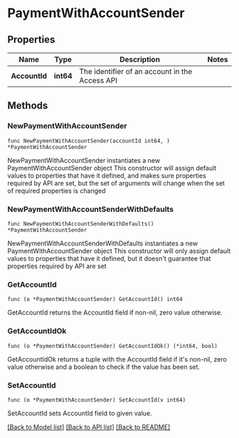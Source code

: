 # PaymentWithAccountSender

## Properties

Name | Type | Description | Notes
------------ | ------------- | ------------- | -------------
**AccountId** | **int64** | The identifier of an account in the Access API | 

## Methods

### NewPaymentWithAccountSender

`func NewPaymentWithAccountSender(accountId int64, ) *PaymentWithAccountSender`

NewPaymentWithAccountSender instantiates a new PaymentWithAccountSender object
This constructor will assign default values to properties that have it defined,
and makes sure properties required by API are set, but the set of arguments
will change when the set of required properties is changed

### NewPaymentWithAccountSenderWithDefaults

`func NewPaymentWithAccountSenderWithDefaults() *PaymentWithAccountSender`

NewPaymentWithAccountSenderWithDefaults instantiates a new PaymentWithAccountSender object
This constructor will only assign default values to properties that have it defined,
but it doesn't guarantee that properties required by API are set

### GetAccountId

`func (o *PaymentWithAccountSender) GetAccountId() int64`

GetAccountId returns the AccountId field if non-nil, zero value otherwise.

### GetAccountIdOk

`func (o *PaymentWithAccountSender) GetAccountIdOk() (*int64, bool)`

GetAccountIdOk returns a tuple with the AccountId field if it's non-nil, zero value otherwise
and a boolean to check if the value has been set.

### SetAccountId

`func (o *PaymentWithAccountSender) SetAccountId(v int64)`

SetAccountId sets AccountId field to given value.



[[Back to Model list]](../README.md#documentation-for-models) [[Back to API list]](../README.md#documentation-for-api-endpoints) [[Back to README]](../README.md)


